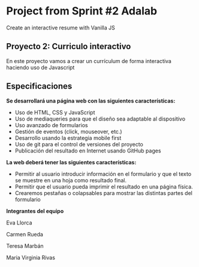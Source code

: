 #  Project from Sprint #2 Adalab
Create an interactive resume with Vanilla JS

## Proyecto 2: Curriculo interactivo
En este proyecto vamos a crear un currículum de forma interactiva haciendo uso de Javascript

## Especificaciones
**Se desarrollará una página web con las siguientes características:**
- Uso de HTML, CSS y JavaScript
- Uso de mediaqueries para que el diseño sea adaptable al dispositivo
- Uso avanzado de formularios
- Gestión de eventos (click, mouseover, etc.)
- Desarrollo usando la estrategia mobile first
- Uso de git para el control de versiones del proyecto
- Publicación del resultado en Internet usando GitHub pages

**La web deberá tener las siguientes características:**
- Permitir al usuario introducir información en el formulario y que el texto se muestre en una hoja como resultado final.
- Permitir que el usuario pueda imprimir el resultado en una página física.
- Crearemos pestañas o colapsables para mostrar las distintas partes del formulario

**Integrantes del equipo**

Eva Llorca

Carmen Rueda

Teresa Marbán

Maria Virginia Rivas

